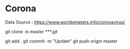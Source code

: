 # Corona
Data Source : https://www.worldometers.info/coronavirus/

git clone -b master ***.git

git add .
git commit -m "Update"
git push origin master


